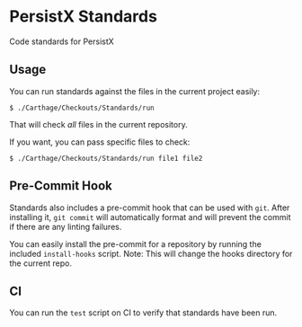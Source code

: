 # PersistX Standards
Code standards for PersistX

## Usage
You can run standards against the files in the current project easily:

```
$ ./Carthage/Checkouts/Standards/run
```

That will check _all_ files in the current repository.

If you want, you can pass specific files to check:

```
$ ./Carthage/Checkouts/Standards/run file1 file2
```

## Pre-Commit Hook
Standards also includes a pre-commit hook that can be used with `git`. After installing it, `git commit` will automatically format and will prevent the commit if there are any linting failures.

You can easily install the pre-commit for a repository by running the included `install-hooks` script. Note: This will change the hooks directory for the current repo.

## CI
You can run the `test` script on CI to verify that standards have been run.
